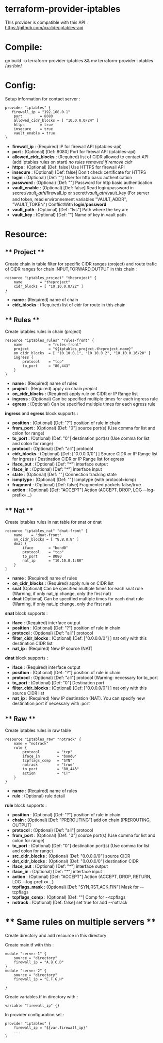 # terraform-provider-iptables

This provider is compatible with this API : https://github.com/oxalide/iptables-api

Compile:
========
go build -o terraform-provider-iptables && mv terraform-provider-iptables /usr/bin/

Config:
=======

Setup information for contact server :
```
provider "iptables" {
   firewall_ip = "192.168.0.1"
    port		= 8080
    allowed_cidr_blocks = [ "10.0.0.0/24" ]
	https		= true
	insecure	= true
	vault_enable = true
}
```

* **firewall_ip** : (Required) IP for firewall API (iptables-api)
* **port** : (Optional) [Def: 8080] Port for firewal API (iptables-api)
* **allowed_cidr_blocks** : (Required) list of CIDR allowed to contact API (add iptables rules on start) _no rules removed if remove cidr_
* **https** : (Optional) [Def: false] Use HTTPS for firewall API
* **insecure** : (Optional) [Def: false] Don't check certificate for HTTPS 
* **login** : (Optional) [Def: ""] User for http basic authentication
* **password** : (Optional) [Def: ""] Password for http basic authentication
* **vault_enable** : (Optional) [Def: false] Read login/password in secret/$vault_path/$firewall_ip or secret/$vault_path/$vault_key (For server and token, read environnement variables "VAULT_ADDR", "VAULT_TOKEN") ConflictWith **login**/**password**
* **vault_path** : (Optional) [Def: "lvs"] Path where the key are
* **vault_key** : (Optional) [Def: ""] Name of key in vault path

Resource:
=========

** Project **
-------------

Create chain in table filter for specific CIDR ranges (project) and route trafic of CIDR ranges for chain INPUT,FORWARD,OUTPUT in this chain :

	resource "iptables_project" "theproject" {
		name        = "theproject"
		cidr_blocks = [ "10.10.0.0/22" ]
	}

* **name** : (Required) name of chain
* **cidr_blocks** : (Required) list of cidr for route in this chain

** Rules **
-----------

Create iptables rules in chain (project)

	resource "iptables_rules" "rules-front" {
		name			= "rules-front"
		project			= "${iptables_project.theproject.name}"
		on_cidr_blocks	= [ "10.10.0.1", "10.10.0.2", "10.10.0.16/28" ]
		ingress {
			protocol	= "tcp"
			to_port		= "80,443"
		}
	}

* **name** : (Required) name of rules
* **project** : (Required) apply on chain *project*
* **on_cidr_blocks** : (Required) apply rule on CIDR or IP Range list
* **ingress** : (Optional) Can be specified multiple times for each ingress rule
* **egress** : (Optional) Can be specified multiple times for each egress rule

**ingress** and **egress** block supports :
* **position** : (Optional) [Def: "?"] position of rule in chain
* **from_port** : (Optional) [Def: "0"] source port(s)
(Use comma for list and colon for range)
* **to_port** : (Optional) [Def: "0"] destination port(s)
(Use comma for list and colon for range)
* **protocol** : (Optional) [Def: "all"] protocol
* **cidr_blocks** : (Optional) [Def: ["0.0.0.0/0"] ] Source CIDR or IP Range list for ingress / Destination CIDR or IP Range list for egress
* **iface_out** : (Optional) [Def: "\*"] interface output
* **iface_in** : (Optional) [Def: "\*"] interface input
* **state** : (Optional) [Def: ""] Connection tracking state
* **icmptype** : (Optional) [Def: ""] Icmptype (with protocol=icmp)
* **fragment** : (Optional) [Def: false] Fragmented packets false/true
* **action** : (Optional) [Def: "ACCEPT"] Action (ACCEPT, DROP, LOG --log-prefix=...)

** Nat **
---------

Create iptables rules in nat table for snat or dnat

	resource "iptables_nat" "dnat-front" {
		name	= "dnat-front"
		on_cidr_blocks = [ "8.8.8.8" ]
		dnat {
			iface		= "bond0"
			protocol	= "tcp"
			to_port		= 8080
			nat_ip		= "10.10.0.1:80"
		}
	}

* **name** : (Required) name of rules
* **on_cidr_blocks** : (Required) apply rule on CIDR list
* **snat** (Optional) Can be specified multiple times for each snat rule (Warning, if only nat\_ip change, only the first nat)
* **dnat** (Optional) Can be specified multiple times for each dnat rule (Warning, if only nat\_ip change, only the first nat)

**snat** block supports : 
* **iface** : (Required) interface output
* **position** : (Optional) [Def: "?"] position of rule in chain
* **protocol** : (Optional) [Def: "all"] protocol
* **filter_cidr_blocks** : (Optional) [Def: ["0.0.0.0/0"] ] nat only with this destination CIDR list
* **nat_ip** : (Required) New IP source (NAT)

**dnat** block supports :
* **iface** : (Required) interface output
* **position** : (Optional) [Def: "?"] position of rule in chain
* **protocol** : (Optional) [Def: "all"] protocol (Warning: necessary for to\_port
* **to_port** : (Optional) [Def: "0"] Destination port
* **filter_cidr_blocks** : (Optional) [Def: ["0.0.0.0/0"] ] nat only with this source CIDR list
* **nat\_ip** : (Required) New IP destination (NAT). You can specify new destination port if necessary with :port

** Raw **
---------

Create iptables rules in raw table 

	resource "iptables_raw" "notrack" {
		name = "notrack"
		rule {
			protocol		= "tcp"
			iface_in		= "bond0"
			tcpflags_comp	= "SYN"
			notrack			= "true"
			to_port			= "80,443"
			action			= "CT"
		}
	}

* **name** : (Required) name of rules
* **rule** : (Optional) rule detail

**rule** block supports :
* **position** : (Optional) [Def: "?"] position of rule in chain
* **chain** : (Optional) [Def: "PREROUTING"] add on chain (PREROUTING, OUTPUT)
* **protocol** : (Optional) [Def: "all"] protocol
* **from_port** : (Optional) [Def: "0"] source port(s)
(Use comma for list and colon for range)
* **to_port** : (Optional) [Def: "0"] destination port(s)
(Use comma for list and colon for range)
* **src_cidr_blocks** : (Optional) [Def: "0.0.0.0/0"] source CIDR
* **dst_cidr_blocks** : (Optional) [Def: "0.0.0.0/0"] destination CIDR
* **iface_out** : (Optional) [Def: "\*"] interface output
* **iface_in** : (Optional) [Def: "\*"] interface input
* **action** : (Optional) [Def: "ACCEPT"] Action (ACCEPT, DROP, RETURN, LOG --log-prefix=...)
* **tcpflags_mask** : (Optional) [Def: "SYN,RST,ACK,FIN"] Mask for --tcpflags 
* **tcpflags_comp** : (Optional) [Def: ""] Comp for --tcpflags
* **notrack** : (Optional) [Def: false] set true for add --notrack

** Same rules on multiple servers **
====================================

Create directory and add resource in this directory

Create main.tf with this :

	module "server-1" {
		source = "directory"
		firewall_ip = "A.B.C.D"
	}
	module "server-2" {
		source = "directory"
		firewall_ip = "E.F.G.H"

	}

Create variables.tf in directory with :

	variable "firewall_ip" {}

In provider configuration set :

	provider "iptables" {
	    firewall_ip = "${var.firewall_ip}"
		...
	}
